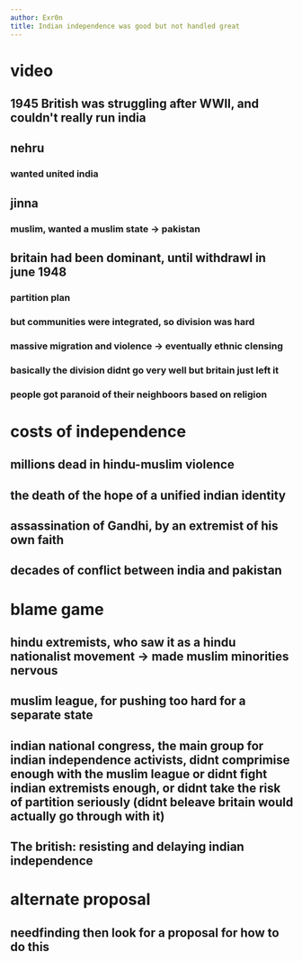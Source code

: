 ```yaml
---
author: Exr0n
title: Indian independence was good but not handled great
---
```


# video

## 1945 British was struggling after WWII, and couldn\'t really run india

## nehru

### wanted united india

## jinna

### muslim, wanted a muslim state -\> pakistan

## britain had been dominant, until withdrawl in june 1948

### partition plan

### but communities were integrated, so division was hard

### massive migration and violence -\> eventually ethnic clensing

### basically the division didnt go very well but britain just left it

### people got paranoid of their neighboors based on religion

# costs of independence

## millions dead in hindu-muslim violence

## the death of the hope of a unified indian identity

## assassination of Gandhi, by an extremist of his own faith

## decades of conflict between india and pakistan

# blame game

## hindu extremists, who saw it as a hindu nationalist movement -\> made muslim minorities nervous

## muslim league, for pushing too hard for a separate state

## indian national congress, the main group for indian independence activists, didnt comprimise enough with the muslim league or didnt fight indian extremists enough, or didnt take the risk of partition seriously (didnt beleave britain would actually go through with it)

## The british: resisting and delaying indian independence

# alternate proposal

## needfinding then look for a proposal for how to do this
